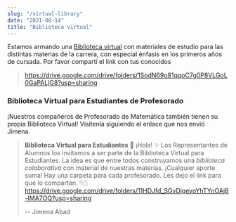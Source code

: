 ```yaml
---
slug: "/virtual-library"
date: "2021-08-14"
title: "Biblioteca virtual"
---
```


Estamos armando una [Biblioteca virtual](https://drive.google.com/drive/folders/1SodN69o81qqoC7g0P8VLGoL0GaPALjG8?usp=sharing) con materiales de estudio para las distintas materias de la carrera, con especial énfasis en los primeros años de cursada.
Por favor compartí el link con tus conocidos
> https://drive.google.com/drive/folders/1SodN69o81qqoC7g0P8VLGoL0GaPALjG8?usp=sharing

### Biblioteca Virtual para Estudiantes de Profesorado
¡Nuestros compañeros de Profesorado de Matemática también tienen su propia Biblioteca Virtual!
Visitenla siguiendo el enlace que nos envió Jimena.

> **Biblioteca Virtual para Estudiantes** 📂
> ¡Hola! ✨ Los Representantes de Alumnos los invitamos a ser parte de la Biblioteca Virtual para Estudiantes. La idea es que entre todos construyamos una *biblioteca colaborativa* con material de nuestras materias. ¡Cualquier aporte suma! Hay una carpeta para cada profesorado. Les dejo el link para que lo compartan. 👇🏼
> https://drive.google.com/drive/folders/11HDJfd_SGvDjqeyoYhTYnOAj8-IMA7OQ?usp=sharing
> 
> -- Jimena Abad
